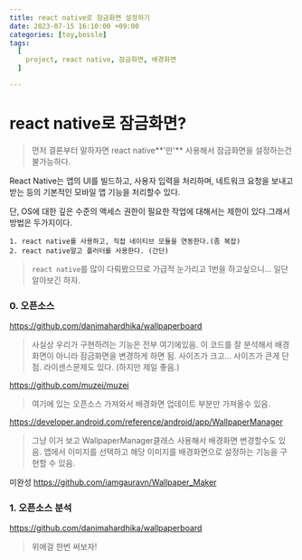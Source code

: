 ```yaml
---
title: react native로 잠금화면 설정하기
date: 2023-07-15 16:10:00 +09:00
categories: [toy,bossle]
tags:
  [
    project, react native, 잠금화면, 배경화면
  ]

---
```


# react native로 잠금화면?

> 먼저 결론부터 말하자면 react native**'만'** 사용해서 잠금화면을 설정하는건 불가능하다.

React Native는 앱의 UI를 빌드하고, 사용자 입력을 처리하며, 네트워크 요청을 보내고 받는 등의 기본적인 모바일 앱 기능을 처리할수 있다. 

단, OS에 대한 깊은 수준의 액세스 권한이 필요한 작업에 대해서는 제한이 있다.그래서 방법은 두가지이다.

```
1. react native를 사용하고, 직접 네이티브 모듈을 연동한다.(좀 복잡)
2. react native말고 플러터를 사용한다. (간단)
```

>  `react native`를 많이 다뤄봤으므로 가급적 눈가리고 1번을 하고싶으니... 일단 알아보긴 하자.



### 0. 오픈소스

https://github.com/danimahardhika/wallpaperboard

> 사실상 우리가 구현하려는 기능은 전부 여기에있음. 이 코드를 잘 분석해서 배경화면이 아니라 잠금화면을 변경하게 하면 됨.
> 사이즈가 크고... 사이즈가 큰게 단점. 라이센스문제도 있다. (하지만 제일 좋음.)

https://github.com/muzei/muzei

> 여기에 있는 오픈소스 가져와서 배경화면 업데이트 부분만 가져올수 있음.

https://developer.android.com/reference/android/app/WallpaperManager

> 그냥 이거 보고  WallpaperManager클래스 사용해서 배경화면 변경할수도 있음. 앱에서 이미지를 선택하고 해당 이미지를 배경화면으로 설정하는 기능을 구현할 수 있음.

미완성
https://github.com/iamgauravn/Wallpaper_Maker



### 1. 오픈소스 분석

https://github.com/danimahardhika/wallpaperboard

> 위에걸 한번 써보자!
